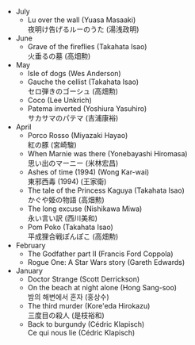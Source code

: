 
- July
	- Lu over the wall (Yuasa Masaaki)  
	  夜明け告げるルーのうた (湯浅政明)
- June
    - Grave of the fireflies (Takahata Isao)  
      火垂るの墓 (高畑勲)
- May
    - Isle of dogs (Wes Anderson)
    - Gauche the cellist (Takahata Isao)  
      セロ弾きのゴーシュ (高畑勲)
    - Coco (Lee Unkrich)
    - Patema inverted (Yoshiura Yasuhiro)  
      サカサマのパテマ (吉浦康裕)
- April
    - Porco Rosso (Miyazaki Hayao)  
      紅の豚 (宮崎駿)
    - When Marnie was there (Yonebayashi Hiromasa)  
      思い出のマーニー (米林宏昌)
    - Ashes of time (1994) (Wong Kar-wai)  
      東邪西毒 (1994) (王家衛)
    - The tale of the Princess Kaguya (Takahata Isao)  
      かぐや姫の物語 (高畑勲)
    - The long excuse (Nishikawa Miwa)  
      永い言い訳 (西川美和)
    - Pom Poko (Takahata Isao)  
      平成狸合戦ぽんぽこ (高畑勲)
- February
    - The Godfather part II (Francis Ford Coppola)
    - Rogue One: A Star Wars story (Gareth Edwards)
- January
    - Doctor Strange (Scott Derrickson)
    - On the beach at night alone (Hong Sang-soo)  
      밤의 해변에서 혼자 (홍상수)
    - The third murder (Kore'eda Hirokazu)  
      三度目の殺人 (是枝裕和)
    - Back to burgundy (Cédric Klapisch)  
      Ce qui nous lie (Cédric Klapisch)
